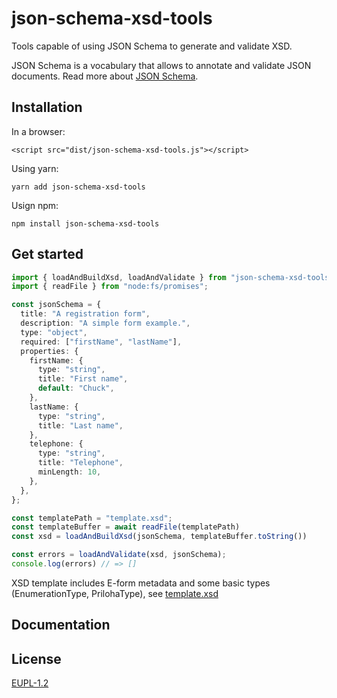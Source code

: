 # json-schema-xsd-tools
<!-- [![npm](https://img.shields.io/npm/v/json-schema-xsd-tools)](https://www.npmjs.com/package/json-schema-xsd-tools) -->

Tools capable of using JSON Schema to generate and validate XSD.


JSON Schema is a vocabulary that allows to annotate and validate JSON documents.
Read more about [JSON Schema](https://json-schema.org/).


## Installation
In a browser:

`<script src="dist/json-schema-xsd-tools.js"></script>`

Using yarn:

`yarn add json-schema-xsd-tools`

Usign npm:

`npm install json-schema-xsd-tools`

## Get started
```ts
import { loadAndBuildXsd, loadAndValidate } from "json-schema-xsd-tools";
import { readFile } from "node:fs/promises";

const jsonSchema = {
  title: "A registration form",
  description: "A simple form example.",
  type: "object",
  required: ["firstName", "lastName"],
  properties: {
    firstName: {
      type: "string",
      title: "First name",
      default: "Chuck",
    },
    lastName: {
      type: "string",
      title: "Last name",
    },
    telephone: {
      type: "string",
      title: "Telephone",
      minLength: 10,
    },
  },
};

const templatePath = "template.xsd";
const templateBuffer = await readFile(templatePath)
const xsd = loadAndBuildXsd(jsonSchema, templateBuffer.toString())

const errors = loadAndValidate(xsd, jsonSchema);
console.log(errors) // => [] 
```

XSD template includes E-form metadata and some basic types (EnumerationType, PrilohaType), see [template.xsd](forms/00603481.dopravneZnacenie.sk/template.xsd)

## Documentation


## License
[EUPL-1.2](LICENSE)
